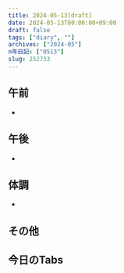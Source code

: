 ```yaml
---
title: 2024-05-13[draft]
date: 2024-05-13T00:00:00+09:00
draft: false
tags: ["diary", ""]
archives: ["2024-05"]
n年日記: ["0513"]
slug: 252733
---
```

## 午前
- 
## 午後
- 
## 体調
- 
## その他
## 今日のTabs